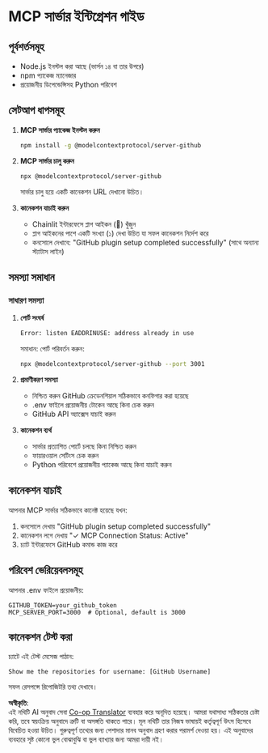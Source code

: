 <!--
CO_OP_TRANSLATOR_METADATA:
{
  "original_hash": "c4be907703b836d1a1c360db20da4de9",
  "translation_date": "2025-07-12T14:15:32+00:00",
  "source_file": "11-mcp/code_samples/github-mcp/MCP_SETUP.md",
  "language_code": "bn"
}
-->
# MCP সার্ভার ইন্টিগ্রেশন গাইড

## পূর্বশর্তসমূহ
- Node.js ইনস্টল করা আছে (ভার্সন ১৪ বা তার উপরে)
- npm প্যাকেজ ম্যানেজার
- প্রয়োজনীয় ডিপেন্ডেন্সিসহ Python পরিবেশ

## সেটআপ ধাপসমূহ

1. **MCP সার্ভার প্যাকেজ ইনস্টল করুন**
   ```bash
   npm install -g @modelcontextprotocol/server-github
   ```

2. **MCP সার্ভার চালু করুন**
   ```bash
   npx @modelcontextprotocol/server-github
   ```
   সার্ভার চালু হয়ে একটি কানেকশন URL দেখানো উচিত।

3. **কানেকশন যাচাই করুন**
   - Chainlit ইন্টারফেসে প্লাগ আইকন (🔌) খুঁজুন
   - প্লাগ আইকনের পাশে একটি সংখ্যা (১) দেখা উচিত যা সফল কানেকশন নির্দেশ করে
   - কনসোলে দেখাবে: "GitHub plugin setup completed successfully" (সাথে অন্যান্য স্ট্যাটাস লাইন)

## সমস্যা সমাধান

### সাধারণ সমস্যা

1. **পোর্ট সংঘর্ষ**
   ```bash
   Error: listen EADDRINUSE: address already in use
   ```
   সমাধান: পোর্ট পরিবর্তন করুন:
   ```bash
   npx @modelcontextprotocol/server-github --port 3001
   ```

2. **প্রমাণীকরণ সমস্যা**
   - নিশ্চিত করুন GitHub ক্রেডেনশিয়াল সঠিকভাবে কনফিগার করা হয়েছে
   - .env ফাইলে প্রয়োজনীয় টোকেন আছে কিনা চেক করুন
   - GitHub API অ্যাক্সেস যাচাই করুন

3. **কানেকশন ব্যর্থ**
   - সার্ভার প্রত্যাশিত পোর্টে চলছে কিনা নিশ্চিত করুন
   - ফায়ারওয়াল সেটিংস চেক করুন
   - Python পরিবেশে প্রয়োজনীয় প্যাকেজ আছে কিনা যাচাই করুন

## কানেকশন যাচাই

আপনার MCP সার্ভার সঠিকভাবে কানেক্ট হয়েছে যখন:
1. কনসোলে দেখায় "GitHub plugin setup completed successfully"
2. কানেকশন লগে দেখায় "✓ MCP Connection Status: Active"
3. চ্যাট ইন্টারফেসে GitHub কমান্ড কাজ করে

## পরিবেশ ভেরিয়েবলসমূহ

আপনার .env ফাইলে প্রয়োজনীয়:
```
GITHUB_TOKEN=your_github_token
MCP_SERVER_PORT=3000  # Optional, default is 3000
```

## কানেকশন টেস্ট করা

চ্যাটে এই টেস্ট মেসেজ পাঠান:
```
Show me the repositories for username: [GitHub Username]
```
সফল রেসপন্সে রিপোজিটরি তথ্য দেখাবে।

**অস্বীকৃতি**:  
এই নথিটি AI অনুবাদ সেবা [Co-op Translator](https://github.com/Azure/co-op-translator) ব্যবহার করে অনূদিত হয়েছে। আমরা যথাসাধ্য সঠিকতার চেষ্টা করি, তবে স্বয়ংক্রিয় অনুবাদে ত্রুটি বা অসঙ্গতি থাকতে পারে। মূল নথিটি তার নিজস্ব ভাষায়ই কর্তৃত্বপূর্ণ উৎস হিসেবে বিবেচিত হওয়া উচিত। গুরুত্বপূর্ণ তথ্যের জন্য পেশাদার মানব অনুবাদ গ্রহণ করার পরামর্শ দেওয়া হয়। এই অনুবাদের ব্যবহারে সৃষ্ট কোনো ভুল বোঝাবুঝি বা ভুল ব্যাখ্যার জন্য আমরা দায়ী নই।